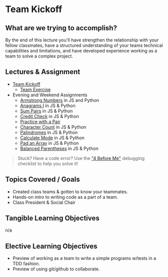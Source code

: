 # Team Kickoff

## What are we trying to accomplish?

By the end of this lecture you'll have strengthen the relationship with your fellow classmates, have a structured understanding of your teams technical capabilities and limitations, and have developed experience working as a team to solve a complex project.

## Lectures & Assignment

- [Team Kickoff](./1-team-kickoff.md)
  - [Team Exercise](https://github.com/Code-Platoon-Assignments/team-exercise.git)
- Evening and Weekend Assignments
  - [Armstrong Numbers](https://github.com/Code-Platoon-Assignments/algo-armstrong-numbers.git) in JS and Python
  - [Anagrams I](https://github.com/Code-Platoon-Assignments/algo-anagrams-i.git) in JS & Python
  - [Sum Pairs](https://github.com/Code-Platoon-Assignments/algo-sum-pairs.git) in JS & Python
  - [Credit Check](https://github.com/Code-Platoon-Assignments/algo-credit-check.git) in JS & Python
  - [Practice with a Pair](https://github.com/Code-Platoon-Assignments/git-pair.git)
  - [Character Count](https://github.com/Code-Platoon-Assignments/algo-character-count.git) in JS & Python
  - [Palindromes](https://github.com/Code-Platoon-Assignments/algo-palindromes.git) in JS & Python
  - [Calculate Mode](https://github.com/Code-Platoon-Assignments/algo-calculate-mode.git) in JS & Python
  - [Pad an Array](https://github.com/Code-Platoon-Assignments/algo-pad-array.git) in JS & Python
  - [Balanced Parentheses](https://github.com/Code-Platoon-Assignments/algo-balanced-parentheses.git) in JS & Python

> Stuck? Have a code error? Use the ["4 Before Me"](https://docs.google.com/document/d/1nseOs5oabYBKNHfwJZNAR7GlU0zkZxNagsw63AD7XV0/edit) debugging checklist to help you solve it!

## Topics Covered / Goals

- Created class teams & gotten to know your teammates.
- Hands-on intro to writing code as a part of a team.
- Class President & Social Chair

## Tangible Learning Objectives

n/a

## Elective Learning Objectives

- Preview of working as a team to write a simple programs w/tests in a TDD fashion.
- Preview of using git/github to collaborate.
